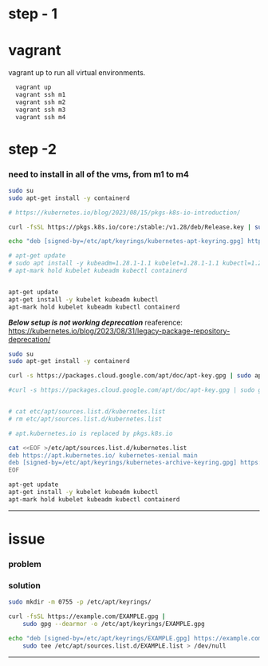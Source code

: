 # step - 1


# vagrant 

vagrant up to run all virtual environments.
``` bash
  vagrant up
  vagrant ssh m1
  vagrant ssh m2
  vagrant ssh m3
  vagrant ssh m4
```

# step -2

### need to install in all of the vms, from m1 to m4

``` bash
sudo su 
sudo apt-get install -y containerd

# https://kubernetes.io/blog/2023/08/15/pkgs-k8s-io-introduction/

curl -fsSL https://pkgs.k8s.io/core:/stable:/v1.28/deb/Release.key | sudo gpg --dearmor -o /etc/apt/keyrings/kubernetes-apt-keyring.gpg

echo "deb [signed-by=/etc/apt/keyrings/kubernetes-apt-keyring.gpg] https://pkgs.k8s.io/core:/stable:/v1.28/deb/ /" | sudo tee /etc/apt/sources.list.d/kubernetes.list

# apt-get update
# sudo apt install -y kubeadm=1.28.1-1.1 kubelet=1.28.1-1.1 kubectl=1.28.1-1.1
# apt-mark hold kubelet kubeadm kubectl containerd


apt-get update
apt-get install -y kubelet kubeadm kubectl
apt-mark hold kubelet kubeadm kubectl containerd
```

 
***Below setup is not working deprecation*** 
reaference: https://kubernetes.io/blog/2023/08/31/legacy-package-repository-deprecation/

``` bash
sudo su
sudo apt-get install -y containerd

curl -s https://packages.cloud.google.com/apt/doc/apt-key.gpg | sudo apt-key add 

#curl -s https://packages.cloud.google.com/apt/doc/apt-key.gpg | sudo gpg --dearmor -o /etc/apt/keyrings/kubernetes-apt-keyring.gpg


# cat etc/apt/sources.list.d/kubernetes.list
# rm etc/apt/sources.list.d/kubernetes.list

# apt.kubernetes.io is replaced by pkgs.k8s.io   

cat <<EOF >/etc/apt/sources.list.d/kubernetes.list
deb https://apt.kubernetes.io/ kubernetes-xenial main
deb [signed-by=/etc/apt/keyrings/kubernetes-archive-keyring.gpg] https://apt.kubernetes.io/ kubernetes-xenial main
EOF

apt-get update
apt-get install -y kubelet kubeadm kubectl
apt-mark hold kubelet kubeadm kubectl containerd
```
---

# issue 

### problem


### solution

``` bash
sudo mkdir -m 0755 -p /etc/apt/keyrings/

curl -fsSL https://example.com/EXAMPLE.gpg |
    sudo gpg --dearmor -o /etc/apt/keyrings/EXAMPLE.gpg

echo "deb [signed-by=/etc/apt/keyrings/EXAMPLE.gpg] https://example.com/apt stable main" |
    sudo tee /etc/apt/sources.list.d/EXAMPLE.list > /dev/null
```

---


